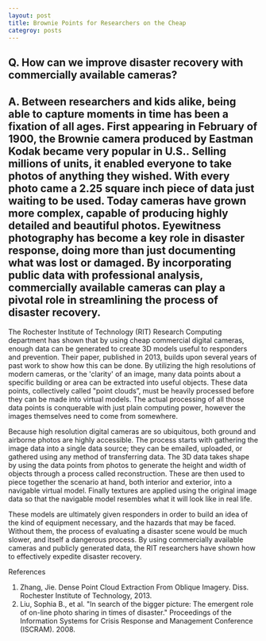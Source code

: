```yaml
---
layout: post
title: Brownie Points for Researchers on the Cheap
categroy: posts
---
```


## Q.  How can we improve disaster recovery with commercially available cameras?
## A. Between researchers and kids alike, being able to capture moments in time has been a fixation of all ages. First appearing in February of 1900, the Brownie camera produced by Eastman Kodak became very popular in U.S.. Selling millions of units, it enabled everyone to take photos of anything they wished. With every photo came a 2.25 square inch piece of data just waiting to be used. Today cameras have grown more complex, capable of producing highly detailed and beautiful photos. Eyewitness photography has become a key role in disaster response, doing more than just documenting what was lost or damaged. By incorporating public data with professional analysis, commercially available cameras can play a pivotal role in streamlining the process of disaster recovery.

The Rochester Institute of Technology (RIT) Research Computing department has shown that by using cheap commercial digital cameras, enough data can be generated to create 3D models useful to responders and prevention. Their paper, published in 2013, builds upon several years of past work to show how this can be done. By utilizing the high resolutions of modern cameras, or the 'clarity' of an image, many data points about a specific building or area can be extracted into useful objects. These data points, collectively called "point clouds”, must be heavily processed before they can be made into virtual models. The actual processing of all those data points is conquerable with just plain computing power, however the images themselves need to come from somewhere. 

Because high resolution digital cameras are so ubiquitous, both ground and airborne photos are highly accessible. The process starts with gathering the image data into a single data source; they can be emailed, uploaded, or gathered using any method of transferring data. The 3D data takes shape by using the data points from photos to generate the height and width of objects through a process called reconstruction. These are then used to piece together the scenario at hand, both interior and exterior, into a navigable virtual model. Finally textures are applied using the original image data so that the navigable model resembles what it will look like in real life. 

These models are ultimately given responders in order to build an idea of the kind of equipment necessary, and the hazards that may be faced. Without them, the process of evaluating a disaster scene would be much slower, and itself a dangerous process. By using commercially available cameras and publicly generated data, the RIT researchers have shown how to effectively expedite disaster recovery.

References
1. Zhang, Jie. Dense Point Cloud Extraction From Oblique Imagery. Diss. Rochester Institute of	Technology, 2013.
2. Liu, Sophia B., et al. "In search of the bigger picture: The emergent role of on-line photo sharing in times	of disaster." Proceedings of the Information Systems for Crisis Response and Management  Conference (ISCRAM). 2008.